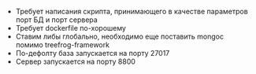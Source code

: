 * Требует написания скрипта, принимающего в качестве параметров порт БД и порт сервера
* Требует dockerfile по-хорошему
* Ставим либы глобально, необходимо еще поставить mongoc помимо treefrog-framework
* По-дефолту база запускается на порту 27017
* Сервер запускается на порту 8800
